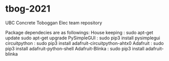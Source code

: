 # tbog-2021
UBC Concrete Toboggan Elec team repository

Package dependecies are as followings:
House keeping	 : sudo apt-get update
		   sudo apt-get upgrade
PySimpleGUI	 : sudo pip3 install pysimplegui
circuitpython	 : sudo pip3 install adafruit-circuitpython-ahtx0
Adafruit 	 : sudo pip3 install adafruit-python-shell
Adafruit-Blinka	 : sudo pip3 install adafruit-blinka



